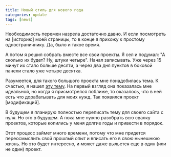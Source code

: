```yaml
---
title: Новый стиль для нового года
categories: update
tags: [news]
---
```


Необходимость перемен назрела достаточно давно.  И если посмотреть на
[историю] моей страницы, то в конце я прихожу к простому
одностраничнику.  Да, было и такое время.

А потом я решил собрать вместе все свои проекты.  Я сел и подумал: "А
сколько их будет? Ну, штуки четыре".  Начал записывать.  Уже через 15
минут их стало больше десяти, а через два дня пунктов в боковой панели
стало уже четыре десятка.

Разумеется, для такого большого проекта мне понадобилась тема.  К
счастью, я нашел [эту
тему](https://idratherbewriting.com/documentation-theme-jekyll/index.html).
На первый взгляд она показалась мне идеальной, но когда я присмотрелся
поближе, то оказалось, что в ней есть что дорабатывать для моих нужд.
Так появился проект [модификаций].

В будущем я планирую полностью переписать тему для своего сайта с
нуля.  Но это в будущем.  А пока мне нужно разобрать всю свалку
проектов, которые копились у меня долгие годы и привести в порядок.

Этот процесс займет много времени, потому что мне придется
переосмыслить свой прошлый опыт и вписать его в свою нынешнюю жизнь.
Но это будет интересно, и может даже выльется еще в один (или не один)
проект.

